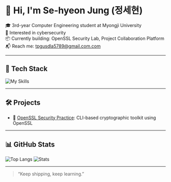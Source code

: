 # 👋 Hi, I'm Se-hyeon Jung (정세현)

🎓 3rd-year Computer Engineering student at Myongji University  
🔐 Interested in cybersecurity  
📦 Currently building: OpenSSL Security Lab, Project Collaboration Platform  
📬 Reach me: [tpgusdla5789@gmail.com.com](mailto:tpgusdla5789@gmail.com)

---

## 🔧 Tech Stack

![My Skills](https://skillicons.dev/icons?i=java,python,c++,django,react,docker,git,linux,aws,spring)

---

## 🛠️ Projects

- 🔐 [OpenSSL Security Practice](https://github.com/gitIt-sehyeon/OpenSSL): CLI-based cryptographic toolkit using OpenSSL

---

## 📊 GitHub Stats

![Top Langs](https://github-readme-stats.vercel.app/api/top-langs/?username=gitIt-sehyeon&layout=compact&theme=radical)
![Stats](https://github-readme-stats.vercel.app/api?username=gitIt-sehyeon&show_icons=true&theme=radical)

---

> “Keep shipping, keep learning.”


